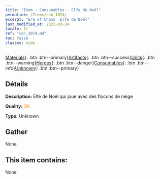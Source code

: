 ```yaml
---
title: "Item - Consumables - Elfe de Noël"
permalink: /Items/con_1074/
excerpt: "Era of Chaos  Elfe de Noël"
last_modified_at: 2021-03-24
locale: fr
ref: "con_1074.md"
toc: false
classes: wide
---
```

 [Materials](/fr/Items/){: .btn .btn--primary}[Artifacts](/fr/Items/Artifacts/){: .btn .btn--success}[Units](/fr/Items/Units/){: .btn .btn--warning}[Heroes](/fr/Items/Heroes/){: .btn .btn--danger}[Consumables](/fr/Items/Consumables/){: .btn .btn--info}[Unknown](/fr/Items/Unknown/){: .btn .btn--primary}

## Détails
 **Description:** Elfe de Noël qui joue avec des flocons de neige

 **Quality:** <span style="color: #FF8C00">OK</span>

 **Type:** Unknown

## Gather

  None

## This item contains:

  None

